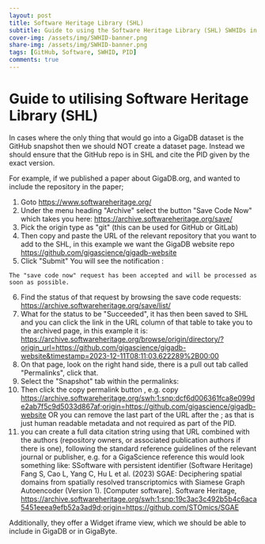 ```yaml
---
layout: post
title: Software Heritage Library (SHL)
subtitle: Guide to using the Software Heritage Library (SHL) SWHIDs in Giga papers (and GigaDB).
cover-img: /assets/img/SWHID-banner.png
share-img: /assets/img/SWHID-banner.png
tags: [GitHub, Software, SWHID, PID]
comments: true
---
```


# Guide to utilising Software Heritage Library (SHL)

In cases where the only thing that would go into a GigaDB dataset is the GitHub snapshot then we should NOT create a dataset page. Instead we should ensure that the GitHub repo is in SHL and cite the PID given by the exact version.

For example, if we published a paper about GigaDB.org, and wanted to include the repository in the paper;
1. Goto https://www.softwareheritage.org/ 
2. Under the menu heading "Archive" select the button "Save Code Now" which takes you here: https://archive.softwareheritage.org/save/
3. Pick the origin type as "git" (this can be used for GitHub or GitLab)
4. Then copy and paste the URL of the relevant repository that you want to add to the SHL, in this example we want the GigaDB website repo https://github.com/gigascience/gigadb-website
5. Click "Submit"
You will see the notification : 
~~~
The "save code now" request has been accepted and will be processed as soon as possible.
~~~
6. Find the status of that request by browsing the save code requests: https://archive.softwareheritage.org/save/list/
7. What for the status to be "Succeeded", it has then been saved to SHL and you can click the link in the URL column of that table to take you to the archived page, in this example it is:
https://archive.softwareheritage.org/browse/origin/directory/?origin_url=https://github.com/gigascience/gigadb-website&timestamp=2023-12-11T08:11:03.622289%2B00:00
8. On that page, look on the right hand side, there is a pull out tab called "Permalinks", click that.
9. Select the "Snapshot" tab within the permalinks:
10. Then click the copy permalink button , e.g. copy 
https://archive.softwareheritage.org/swh:1:snp:dcf6d006361fca8e099de2ab7f5c9d5033d867af;origin=https://github.com/gigascience/gigadb-website
OR you can remove the last part of the URL after the ; as that is just human readable metadata and not required as part of the PID.
11. you can create a full data citation string using that URL combined with the authors (repository owners, or associated publication authors if there is one), following the standard reference guidelines of the relevant journal or publisher, e.g. for a GigaScience reference this would look something like:
SSoftware with persistent identifier (Software Heritage)
Fang S, Cao L, Yang C, Hu L et al. (2023) SGAE: Deciphering spatial domains from spatially resolved transcriptomics with Siamese Graph Autoencoder (Version 1). [Computer software]. Software Heritage, https://archive.softwareheritage.org/swh:1:snp:19c3ac3c492b5b4c6aca5451eeea9efb52a3ad9d;origin=https://github.com/STOmics/SGAE


Additionally, they offer a Widget iframe view, which we should be able to include in GigaDB or in GigaByte. 

